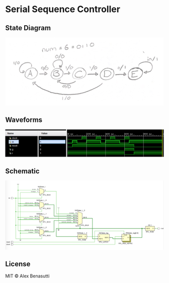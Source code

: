 # Serial Sequence Controller

## State Diagram

![SS Controller State Diagram](/Serial%20Sequence%20Controller/Pics/State-Diagram.png)

## Waveforms

![SS Controller Waveform](/Serial%20Sequence%20Controller/Pics/Waveform.png)

## Schematic

![SS Controller Schematic](/Serial%20Sequence%20Controller/Pics/Schematic.png)

## License

MIT © Alex Benasutti
